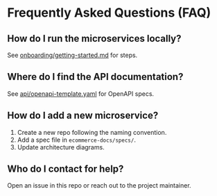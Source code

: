 # Frequently Asked Questions (FAQ)

## How do I run the microservices locally?
See [onboarding/getting-started.md](onboarding/getting-started.md) for steps.

## Where do I find the API documentation?
See [api/openapi-template.yaml](api/openapi-template.yaml) for OpenAPI specs.

## How do I add a new microservice?
1. Create a new repo following the naming convention.
2. Add a spec file in `ecommerce-docs/specs/`.
3. Update architecture diagrams.

## Who do I contact for help?
Open an issue in this repo or reach out to the project maintainer.
